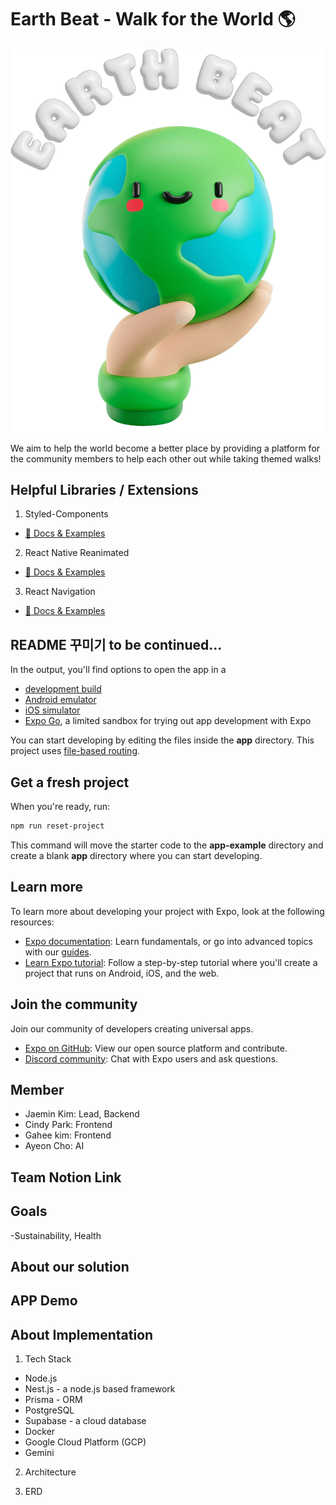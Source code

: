 # Earth Beat - Walk for the World 🌎

![Logo](./assets/images/earth-beat-logo.png)

We aim to help the world become a better place by providing a platform for the community members to help each other out while taking themed walks!

## Helpful Libraries / Extensions

1. Styled-Components
- [📄 Docs & Examples](https://styled-components.com/)

2. React Native Reanimated
- [📄 Docs & Examples](https://docs.swmansion.com/react-native-reanimated/docs/fundamentals/getting-started)

3. React Navigation
- [📄 Docs & Examples](https://reactnavigation.org/docs/getting-started)

## README 꾸미기 to be continued...

In the output, you'll find options to open the app in a

- [development build](https://docs.expo.dev/develop/development-builds/introduction/)
- [Android emulator](https://docs.expo.dev/workflow/android-studio-emulator/)
- [iOS simulator](https://docs.expo.dev/workflow/ios-simulator/)
- [Expo Go](https://expo.dev/go), a limited sandbox for trying out app development with Expo

You can start developing by editing the files inside the **app** directory. This project uses [file-based routing](https://docs.expo.dev/router/introduction).

## Get a fresh project

When you're ready, run:

```bash
npm run reset-project
```

This command will move the starter code to the **app-example** directory and create a blank **app** directory where you can start developing.

## Learn more

To learn more about developing your project with Expo, look at the following resources:

- [Expo documentation](https://docs.expo.dev/): Learn fundamentals, or go into advanced topics with our [guides](https://docs.expo.dev/guides).
- [Learn Expo tutorial](https://docs.expo.dev/tutorial/introduction/): Follow a step-by-step tutorial where you'll create a project that runs on Android, iOS, and the web.

## Join the community

Join our community of developers creating universal apps.

- [Expo on GitHub](https://github.com/expo/expo): View our open source platform and contribute.
- [Discord community](https://chat.expo.dev): Chat with Expo users and ask questions.

## Member
- Jaemin Kim: Lead, Backend
- Cindy Park: Frontend
- Gahee kim: Frontend
- Ayeon Cho: AI

## Team Notion Link

## Goals
-Sustainability, Health 

## About our solution 


## APP Demo

## About Implementation
1. Tech Stack
- Node.js
- Nest.js - a node.js based framework
- Prisma - ORM
- PostgreSQL
- Supabase - a cloud database
- Docker
- Google Cloud Platform (GCP)
- Gemini

2. Architecture


4. ERD
